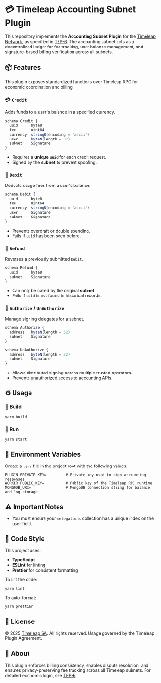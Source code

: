 # 💳 Timeleap Accounting Subnet Plugin

This repository implements the **Accounting Subnet Plugin** for the [Timeleap
Network](https://timeleap.swiss), as specified in
[TEP-6](https://timeleap.swiss/docs/tep/6). The accounting subnet acts as a
decentralized ledger for fee tracking, user balance management, and
signature-based billing verification across all subnets.

## 📦 Features

This plugin exposes standardized functions over Timeleap RPC for economic
coordination and billing:

### 💳 `Credit`

Adds funds to a user's balance in a specified currency.

```ts
schema Credit {
  uuid      byte8
  fee       uint64
  currency  string8(encoding = "ascii")
  user      byteN(length = 32)
  subnet    Signature
}
```

- Requires a **unique `uuid`** for each credit request.
- Signed by the **subnet** to prevent spoofing.

### 💾 `Debit`

Deducts usage fees from a user's balance.

```ts
schema Debit {
  uuid      byte8
  fee       uint64
  currency  string8(encoding = "ascii")
  user      Signature
  subnet    Signature
}
```

- Prevents overdraft or double spending.
- Fails if `uuid` has been seen before.

### 💸 `Refund`

Reverses a previously submitted `Debit`.

```ts
schema Refund {
  uuid      byte8
  subnet    Signature
}
```

- Can only be called by the original **subnet**.
- Fails if `uuid` is not found in historical records.

### 👥 `Authorize` / `UnAuthorize`

Manage signing delegates for a subnet.

```ts
schema Authorize {
  address   byteN(length = 32)
  subnet    Signature
}

schema UnAuthorize {
  address   byteN(length = 32)
  subnet    Signature
}
```

- Allows distributed signing across multiple trusted operators.
- Prevents unauthorized access to accounting APIs.

## ⚙️ Usage

### 🔧 Build

```bash
yarn build
```

### 🚀 Run

```bash
yarn start
```

## 💠 Environment Variables

Create a `.env` file in the project root with the following values:

```
PLUGIN_PRIVATE_KEY=         # Private key used to sign accounting responses
WORKER_PUBLIC_KEY=          # Public key of the Timeleap RPC runtime
MONGODB_URI=                # MongoDB connection string for balance and log storage
```

## ⚠️ Important Notes

- You must ensure your `delegations` collection has a unique index on the user field.

## 🧼 Code Style

This project uses:

- **TypeScript**
- **ESLint** for linting
- **Prettier** for consistent formatting

To lint the code:

```bash
yarn lint
```

To auto-format:

```bash
yarn prettier
```

## 📝 License

© 2025 [Timeleap SA](https://timeleap.swiss). All rights reserved. Usage
governed by the Timeleap Plugin Agreement.

## 🧐 About

This plugin enforces billing consistency, enables dispute resolution, and
ensures privacy-preserving fee tracking across all Timeleap subnets. For
detailed economic logic, see [TEP-6](https://timeleap.swiss/docs/tep/6).
